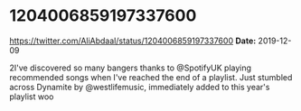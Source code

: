 # 1204006859197337600
https://twitter.com/AliAbdaal/status/1204006859197337600
**Date:** 2019-12-09

2I've discovered so many bangers thanks to @SpotifyUK  playing recommended songs when I've reached the end of a playlist. Just stumbled across Dynamite by @westlifemusic, immediately added to this year's playlist woo
